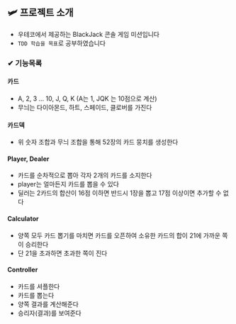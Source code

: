 ## 🛩 프로젝트 소개
- 우테코에서 제공하는 BlackJack 콘솔 게임 미션입니다
- `TDD 학습을 목표`로 공부하였습니다

### ✔ 기능목록

#### 카드
- A, 2, 3 ... 10, J, Q, K (A는 1, JQK 는 10점으로 계산)
- 무늬는 다이아몬드, 하트, 스페이드, 클로버를 가진다

#### 카드덱
- 위 숫자 조합과 무늬 조합을 통해 52장의 카드 뭉치를 생성한다

#### Player, Dealer
- 카드를 순차적으로 뽑아 각자 2개의 카드를 소지한다
- player는 얼마든지 카드를 뽑을 수 있다
- 딜러는 2카드의 합산이 16점 이하면 반드시 1장을 뽑고 17점 이상이면 추가할 수 없다

#### Calculator
- 양쪽 모두 카드 뽑기를 마치면 카드를 오픈하여 소유한 카드의 합이 21에 가까운 쪽이 승리한다
- 단 21을 초과하면 초과한 쪽이 진다

#### Controller
- 카드를 셔플한다
- 카드를 뽑는다
- 양쪽 결과를 계산해준다
- 승리자(결과)를 보여준다